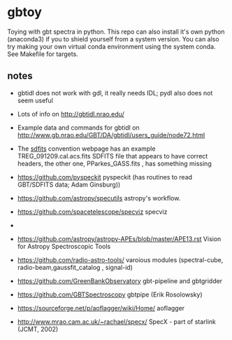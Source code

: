 # gbtoy

Toying with gbt spectra in python. This repo can also install it's own python (anaconda3) if you
to shield yourself from a system version. You can also try making your own virtual conda environment
using the system conda. See Makefile for targets.


## notes

* gbtidl does not work with gdl, it really needs IDL; pydl also does not seem useful

* Lots of info on http://gbtidl.nrao.edu/

* Example data  and commands for gbtidl on http://www.gb.nrao.edu/GBT/DA/gbtidl/users_guide/node72.html

* The [sdfits](https://fits.gsfc.nasa.gov/registry/sdfits.html) convention webpage has an example TREG_091209.cal.acs.fits SDFITS file that appears to have correct headers, the other one, PParkes_GASS.fits , has something missing

* https://github.com/pyspeckit     pyspeckit  (has routines to read GBT/SDFITS data; Adam Ginsburg))

* https://github.com/astropy/specutils  astropy's workflow.

* https://github.com/spacetelescope/specviz  specviz

* 

* https://github.com/astropy/astropy-APEs/blob/master/APE13.rst Vision for Astropy Spectroscopic Tools

* https://github.com/radio-astro-tools/   varoious modules (spectral-cube, radio-beam,gaussfit_catalog , signal-id) 

* https://github.com/GreenBankObservatory   gbt-pipeline and gbtgridder

* https://github.com/GBTSpectroscopy  gbtpipe (Erik Rosolowsky)

* https://sourceforge.net/p/aoflagger/wiki/Home/ aoflagger

* http://www.mrao.cam.ac.uk/~rachael/specx/ SpecX - part of starlink (JCMT, 2002)

